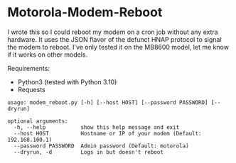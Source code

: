 # Motorola-Modem-Reboot

I wrote this so I could reboot my modem on a cron job without any extra hardware.
It uses the JSON flavor of the defunct HNAP protocol to signal the modem to reboot.
I've only tested it on the MB8600 model, let me know if it works on other models.

Requirements:

* Python3 (tested with Python 3.10)
* Requests

```text
usage: modem_reboot.py [-h] [--host HOST] [--password PASSWORD] [--dryrun]

optional arguments:
  -h, --help           show this help message and exit
  --host HOST          Hostname or IP of your modem (Default: 192.168.100.1)
  --password PASSWORD  Admin password (Default: motorola)
  --dryrun, -d         Logs in but doesn't reboot
```
